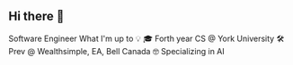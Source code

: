 ## Hi there 👋
Software Engineer
What I'm up to 💡
🎓 Forth year CS @ York University
🛠 Prev @ Wealthsimple, EA, Bell Canada
🤓 Specializing in AI

<!--
**rayyanahmed021/rayyanahmed021** is a ✨ _special_ ✨ repository because its `README.md` (this file) appears on your GitHub profile.

Here are some ideas to get you started:

- 🔭 I’m currently working on ...
- 🌱 I’m currently learning ...
- 👯 I’m looking to collaborate on ...
- 🤔 I’m looking for help with ...
- 💬 Ask me about ...
- 📫 How to reach me: ...
- 😄 Pronouns: ...
- ⚡ Fun fact: ...
-->
